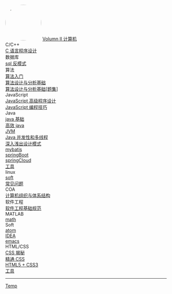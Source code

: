 <div class="book-home">
<a href="#"><img style="width:7rem;border-radius:50%;" src="favicon.gif"></img></a>
<a href="#/Volumn_II/welcome" class="js-nav-1 name alive">
    <i class='iconfont icon-books-1'></i> Volumn II
</a>

<a href="#/Volumn_II/IT/welcome" class="js-name name alive name-sub">
     计算机  
</a>
</div>


<div class='book-list-sub2'>
    <i class='nav-icon iconfont icon-book-open'></i>
    <span> C/C++</span>
    <div class='book-list-sub3 hidden'>
        <a href="#/Volumn_II/IT/c/the_C_Programming_Language" class="alive">
        <i class='iconfont icon-page'></i>
        C 语言程序设计</a>
    </div>                                                            
</div>                                                            

<div class='book-list-sub2'>
    <i class='nav-icon iconfont icon-book-open'></i>
    <span> 数据库</span>
    <div class='book-list-sub3 hidden'>
        <a href="#/Volumn_II/IT/sql/sql反模式" class="alive">
        <i class='iconfont icon-page'></i>
        sql 反模式</a>
    </div>                                                            
</div>                                                            

<div class='book-list-sub2'>
    <i class='nav-icon iconfont icon-book-open'></i>
    <span> 算法</span>
    <div class='book-list-sub3 hidden'>
        <a href="#/Volumn_II/IT/algorithms/algorithms" class="alive">
        <i class='iconfont icon-page'></i>
        算法入门</a>
    </div>                                                            
    <div class='book-list-sub3 hidden'>
        <a href="#/Volumn_II/IT/algorithms/Introduction_to_the_Design_and_Analysis_of_Algorithms" class="alive">
        <i class='iconfont icon-page'></i>
        算法设计与分析基础</a>
    </div>                                                            
    <div class='book-list-sub3 hidden'>
        <a href="#/Volumn_II/IT/algorithms/Introduction_to_the_Design_and_Analysis_of_Algorithms_Problems" class="alive">
        <i class='iconfont icon-page'></i>
        算法设计与分析基础[题集]</a>
    </div>                                                            
</div>                                                            

<div class='book-list-sub2'>
    <i class='nav-icon iconfont icon-book-open'></i>
    <span> JavaScript</span>
    <div class='book-list-sub3 hidden'>
        <a href="#/Volumn_II/IT/javascript/javascript" class="alive">
        <i class='iconfont icon-page'></i>
        JavaScript 高级程序设计</a>
    </div>                                                            
    <div class='book-list-sub3 hidden'>
        <a href="#/Volumn_II/IT/javascript/javascript_tip" class="alive">
        <i class='iconfont icon-page'></i>
        JavaScript 编程技巧</a>
    </div>                                                            
</div>                                                            

<div class='book-list-sub2'>
    <i class='nav-icon iconfont icon-book-open'></i>
    <span> Java</span>
    <div class='book-list-sub3 hidden'>
        <a href="#/Volumn_II/IT/java/javase" class="alive">
        <i class='iconfont icon-page'></i>
        java 基础</a>
    </div>                                                            
    <div class='book-list-sub3 hidden'>
        <a href="#/Volumn_II/IT/java/effctive_java" class="alive">
        <i class='iconfont icon-page'></i>
        高效 java</a>
    </div>                                                            
    <div class='book-list-sub3 hidden'>
        <a href="#/Volumn_II/IT/java/jvm" class="alive">
        <i class='iconfont icon-page'></i>
        JVM</a>
    </div>                                                            
    <div class='book-list-sub3 hidden'>
        <a href="#/Volumn_II/IT/java/java_concurrency" class="alive">
        <i class='iconfont icon-page'></i>
        Java 并发性和多线程</a>
    </div>                                                            
    <div class='book-list-sub3 hidden'>
        <a href="#/Volumn_II/IT/java/head_first_design_pattern" class="alive">
        <i class='iconfont icon-page'></i>
        深入浅出设计模式</a>
    </div>                                                            
    <div class='book-list-sub3 hidden'>
        <a href="#/Volumn_II/IT/java/mybatis" class="alive">
        <i class='iconfont icon-page'></i>
        mybatis</a>
    </div>                                                            
    <div class='book-list-sub3 hidden'>
        <a href="#/Volumn_II/IT/java/springBoot" class="alive">
        <i class='iconfont icon-page'></i>
        springBoot</a>
    </div>                                                            
    <div class='book-list-sub3 hidden'>
        <a href="#/Volumn_II/IT/java/springCloud" class="alive">
        <i class='iconfont icon-page'></i>
        springCloud</a>
    </div>                                                            
    <div class='book-list-sub3 hidden'>
        <a href="#/Volumn_II/IT/java/tools" class="alive">
        <i class='iconfont icon-page'></i>
        工具</a>
    </div>                                                            
</div>                                                            

<div class='book-list-sub2'>
    <i class='nav-icon iconfont icon-book-open' ></i>
    <span> linux</span>
    <div class='book-list-sub3 hidden'>
        <a href="#/Volumn_II/IT/linux/soft" class="alive">
        <i class='iconfont icon-page' ></i> soft</a>
    </div>                                                            
    <div class='book-list-sub3 hidden'>
        <a href="#/Volumn_II/IT/linux/problem" class="alive">
        <i class='iconfont icon-page' ></i> 常见问题</a>
    </div>                                                            
</div>                                                            

<div class='book-list-sub2'>
    <i class='nav-icon iconfont icon-book-open' ></i>
    <span> COA</span>
    <div class='book-list-sub3 hidden'>
        <a href="#/Volumn_II/IT/coa/computer_organization_and_architecture" class="alive">
        <i class='iconfont icon-page' ></i>计算机组织与体系结构</a>
    </div>                                                            
</div>                                                            

<div class='book-list-sub2'>
    <i class='nav-icon iconfont icon-book-open' ></i>
    <span> 软件工程</span>
    <div class='book-list-sub3 hidden'>
        <a href="#/Volumn_II/IT/project/seriously_good_software" class="alive">
        <i class='iconfont icon-page' ></i>软件工程基础规范</a>
    </div>                                                            
</div>                                                            

<div class='book-list-sub2'>
    <i class='nav-icon iconfont icon-book-open' ></i>
    <span> MATLAB</span>
    <div class='book-list-sub3 hidden'>
        <a href="#/Volumn_II/IT/matlab/math" class="alive">
        <i class='iconfont icon-page' ></i> math</a>
    </div>                                                            
</div>                                                            

<div class='book-list-sub2'>
    <i class='nav-icon iconfont icon-book-open' ></i>
    <span> Soft</span>
    <div class='book-list-sub3 hidden'>
        <a href="#/Volumn_II/IT/soft/atom" class="alive">
        <i class='iconfont icon-page' ></i> atom</a>
    </div>                                                            
    <div class='book-list-sub3 hidden'>
        <a href="#/Volumn_II/IT/soft/idea" class="alive">
        <i class='iconfont icon-page' ></i> IDEA</a>
    </div>                                                            
    <div class='book-list-sub3 hidden'>
        <a href="#/Volumn_II/IT/soft/emacs/spacemacs-zh" class="alive">
        <i class='iconfont icon-page' ></i> emacs</a>
    </div>                                                            
</div>                                                            

<div class='book-list-sub2'>
    <i class='nav-icon iconfont icon-book-open' ></i>
    <span> HTML/CSS </span>
    <div class='book-list-sub3 hidden'>
        <a href="#/Volumn_II/IT/html/css_secrets" class="alive">
        <i class='iconfont icon-page' ></i> CSS 揭秘</a>
    </div>
    <div class='book-list-sub3 hidden'>
        <a href="#/Volumn_II/IT/html/mastery_css" class="alive">
        <i class='iconfont icon-page' ></i> 精通 CSS</a>
    </div>
    <div class='book-list-sub3 hidden'>
        <a href="#/Volumn_II/IT/html/html5+css3" class="alive">
        <i class='iconfont icon-page' ></i> HTML5 + CSS3</a>
    </div>
    <div class='book-list-sub3 hidden'>
        <a href="#/Volumn_II/IT/html/tools" class="alive">
        <i class='iconfont icon-page' ></i> 工具</a>
    </div>
    
</div>                                                            

<hr>
<div class='book-list-sub3'>
    <a href="#/Volumn_II/IT/temp/temp" class="alive">
    <i class='iconfont icon-page' ></i> Temp</a>
</div>                                                            


